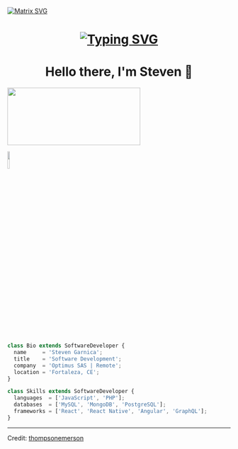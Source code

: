   [![Matrix SVG](https://raw.githubusercontent.com/rodrigograca31/rodrigograca31/master/matrix.svg)](https://www.youtube.com/watch?v=SDkAGkd4NLc) 

  <h1 align = "center">
<a href="https://git.io/typing-svg"><img src="https://readme-typing-svg.demolab.com?font=Fira+Code&size=75&duration=1400&pause=500&color=FF72FF&background=000000EE&center=true&multiline=true&width=1920&height=384&lines=Hello+there+!;+I'm+Steven+;Welcome+to+my+GitHub+" alt="Typing SVG" /></a>
</h1>
<p>
  <h1 align="center"><b>Hello there, I'm Steven 👋</b></h1>
</p>

<a href="https://www.youtube.com/watch?v=vdB-8eLEW8g"><img src="https://raw.githubusercontent.com/trinib/spotify-github-profile/master/img/default.svg" height="130" width="300"></a>


  <code><img width="10%" src="https://www.vectorlogo.zone/logos/visualstudio_code/visualstudio_code-ar21.svg"></code>



```js


class Bio extends SoftwareDeveloper {
  name     = 'Steven Garnica';
  title    = 'Software Development';
  company  = 'Optimus SAS | Remote';
  location = 'Fortaleza, CE';
}

class Skills extends SoftwareDeveloper {
  languages  = ['JavaScript', 'PHP'];
  databases  = ['MySQL', 'MongoDB', 'PostgreSQL'];
  frameworks = ['React', 'React Native', 'Angular', 'GraphQL'];
}
```
----
Credit: [thompsonemerson](https://github.com/thompsonemerson)

